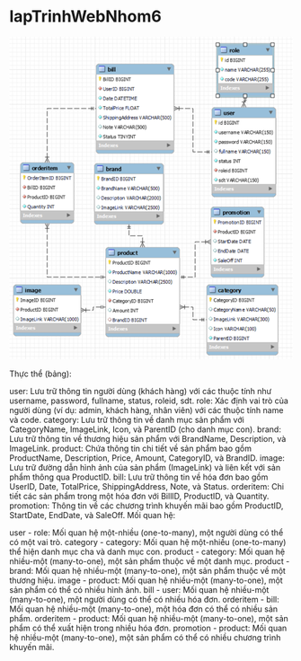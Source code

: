 # lapTrinhWebNhom6
![ERD - Entity Relationship Diagram](image/333804008-9a5c7db3-ba1a-46bf-b3b6-f29318d70585.png)

Thực thể (bảng):

user: Lưu trữ thông tin người dùng (khách hàng) với các thuộc tính như username, password, fullname, status, roleid, sdt.
role: Xác định vai trò của người dùng (ví dụ: admin, khách hàng, nhân viên) với các thuộc tính name và code.
category: Lưu trữ thông tin về danh mục sản phẩm với CategoryName, ImageLink, Icon, và ParentID (cho danh mục con).
brand: Lưu trữ thông tin về thương hiệu sản phẩm với BrandName, Description, và ImageLink.
product: Chứa thông tin chi tiết về sản phẩm bao gồm ProductName, Description, Price, Amount, CategoryID, và BrandID.
image: Lưu trữ đường dẫn hình ảnh của sản phẩm (ImageLink) và liên kết với sản phẩm thông qua ProductID.
bill: Lưu trữ thông tin về hóa đơn bao gồm UserID, Date, TotalPrice, ShippingAddress, Note, và Status.
orderitem: Chi tiết các sản phẩm trong một hóa đơn với BillID, ProductID, và Quantity.
promotion: Thông tin về các chương trình khuyến mãi bao gồm ProductID, StartDate, EndDate, và SaleOff.
Mối quan hệ:

user - role: Mối quan hệ một-nhiều (one-to-many), một người dùng có thể có một vai trò.
category - category: Mối quan hệ một-nhiều (one-to-many) thể hiện danh mục cha và danh mục con.
product - category: Mối quan hệ nhiều-một (many-to-one), một sản phẩm thuộc về một danh mục.
product - brand: Mối quan hệ nhiều-một (many-to-one), một sản phẩm thuộc về một thương hiệu.
image - product: Mối quan hệ nhiều-một (many-to-one), một sản phẩm có thể có nhiều hình ảnh.
bill - user: Mối quan hệ nhiều-một (many-to-one), một người dùng có thể có nhiều hóa đơn.
orderitem - bill: Mối quan hệ nhiều-một (many-to-one), một hóa đơn có thể có nhiều sản phẩm.
orderitem - product: Mối quan hệ nhiều-một (many-to-one), một sản phẩm có thể xuất hiện trong nhiều hóa đơn.
promotion - product: Mối quan hệ nhiều-một (many-to-one), một sản phẩm có thể có nhiều chương trình khuyến mãi.
